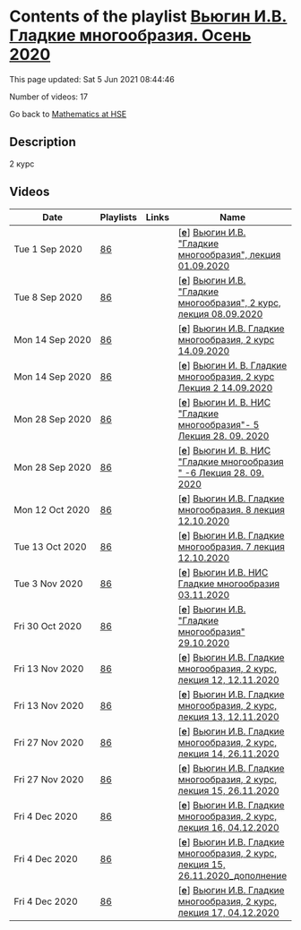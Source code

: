 # Contents of the playlist [Вьюгин И.В. Гладкие многообразия. Осень 2020](https://www.youtube.com/playlist?list=PLq3E5oubNNoBUprhBzyMtaJzB99H7k_Mt)

This page updated: Sat 5 Jun 2021 08:44:46

Number of videos: 17

Go back to [Mathematics at HSE](../README.md)

## Description

2 курс

## Videos

|Date|Playlists|Links|Name|
|---|---|---|---|
| Tue&nbsp;1&nbsp;Sep&nbsp;2020 | [86](./playlists/86 "Вьюгин И.В. Гладкие многообразия. Осень 2020") |  | [[**e**](https://studio.youtube.com/video/xRMdrMi5Z2U/edit "Edit")] [Вьюгин И.В. "Гладкие многообразия", лекция 01.09.2020](https://www.youtube.com/watch?v=xRMdrMi5Z2U&list=PLq3E5oubNNoBUprhBzyMtaJzB99H7k_Mt) |
| Tue&nbsp;8&nbsp;Sep&nbsp;2020 | [86](./playlists/86 "Вьюгин И.В. Гладкие многообразия. Осень 2020") |  | [[**e**](https://studio.youtube.com/video/V0bs-Z4YWUI/edit "Edit")] [Вьюгин И.В. "Гладкие многообразия", 2 курс, лекция 08.09.2020](https://www.youtube.com/watch?v=V0bs-Z4YWUI&list=PLq3E5oubNNoBUprhBzyMtaJzB99H7k_Mt) |
| Mon&nbsp;14&nbsp;Sep&nbsp;2020 | [86](./playlists/86 "Вьюгин И.В. Гладкие многообразия. Осень 2020") |  | [[**e**](https://studio.youtube.com/video/xG6iQQc9m8s/edit "Edit")] [Вьюгин И.В. Гладкие многообразия, 2 курс 14.09.2020](https://www.youtube.com/watch?v=xG6iQQc9m8s&list=PLq3E5oubNNoBUprhBzyMtaJzB99H7k_Mt) |
| Mon&nbsp;14&nbsp;Sep&nbsp;2020 | [86](./playlists/86 "Вьюгин И.В. Гладкие многообразия. Осень 2020") |  | [[**e**](https://studio.youtube.com/video/vcrsD7i6kJ0/edit "Edit")] [Вьюгин И. В.  Гладкие многообразия, 2 курс Лекция 2 14.09.2020](https://www.youtube.com/watch?v=vcrsD7i6kJ0&list=PLq3E5oubNNoBUprhBzyMtaJzB99H7k_Mt) |
| Mon&nbsp;28&nbsp;Sep&nbsp;2020 | [86](./playlists/86 "Вьюгин И.В. Гладкие многообразия. Осень 2020") |  | [[**e**](https://studio.youtube.com/video/ZDnf4GJkQp8/edit "Edit")] [Вьюгин И. В.  НИС "Гладкие многообразия"-  5 Лекция 28. 09. 2020](https://www.youtube.com/watch?v=ZDnf4GJkQp8&list=PLq3E5oubNNoBUprhBzyMtaJzB99H7k_Mt "Научно-исследовательский семинар \"Гладкие многообразия\" Курс обязательный (Математика)  Факультет математики 2-й курс, 1, 2 модуль  Вьюгин Илья Владимирович") |
| Mon&nbsp;28&nbsp;Sep&nbsp;2020 | [86](./playlists/86 "Вьюгин И.В. Гладкие многообразия. Осень 2020") |  | [[**e**](https://studio.youtube.com/video/y3c94h3vw5U/edit "Edit")] [Вьюгин И. В.  НИС "Гладкие многообразия " -6 Лекция 28. 09. 2020](https://www.youtube.com/watch?v=y3c94h3vw5U&list=PLq3E5oubNNoBUprhBzyMtaJzB99H7k_Mt "Научно-исследовательский семинар \"Гладкие многообразия\" Курс обязательный (Математика)  Факультет математики 2-й курс, 1, 2 модуль Вьюгин Илья Владимирович") |
| Mon&nbsp;12&nbsp;Oct&nbsp;2020 | [86](./playlists/86 "Вьюгин И.В. Гладкие многообразия. Осень 2020") |  | [[**e**](https://studio.youtube.com/video/m_TNVRvAAKs/edit "Edit")] [Вьюгин И.В. Гладкие многообразия. 8 лекция 12.10.2020](https://www.youtube.com/watch?v=m_TNVRvAAKs&list=PLq3E5oubNNoBUprhBzyMtaJzB99H7k_Mt) |
| Tue&nbsp;13&nbsp;Oct&nbsp;2020 | [86](./playlists/86 "Вьюгин И.В. Гладкие многообразия. Осень 2020") |  | [[**e**](https://studio.youtube.com/video/Tq_nBzErno8/edit "Edit")] [Вьюгин И.В. Гладкие многообразия. 7 лекция 12.10.2020](https://www.youtube.com/watch?v=Tq_nBzErno8&list=PLq3E5oubNNoBUprhBzyMtaJzB99H7k_Mt) |
| Tue&nbsp;3&nbsp;Nov&nbsp;2020 | [86](./playlists/86 "Вьюгин И.В. Гладкие многообразия. Осень 2020") |  | [[**e**](https://studio.youtube.com/video/mUAW4zmGzO8/edit "Edit")] [Вьюгин И.В. НИС Гладкие многообразия 03.11.2020](https://www.youtube.com/watch?v=mUAW4zmGzO8&list=PLq3E5oubNNoBUprhBzyMtaJzB99H7k_Mt "БАКАЛАВРИАТ 2020 Научно-исследовательский семинар \"Гладкие многообразия\" Курс обязательный (Математика) Факультет математики 2-й курс,  2 модуль Преподаватель: Вьюгин Илья Владимирович") |
| Fri&nbsp;30&nbsp;Oct&nbsp;2020 | [86](./playlists/86 "Вьюгин И.В. Гладкие многообразия. Осень 2020") |  | [[**e**](https://studio.youtube.com/video/nYL_TESFJ0E/edit "Edit")] [Вьюгин И.В. "Гладкие многообразия" 29.10.2020](https://www.youtube.com/watch?v=nYL_TESFJ0E&list=PLq3E5oubNNoBUprhBzyMtaJzB99H7k_Mt "БАКАЛАВРИАТ 2020 Научно-исследовательский семинар \"Гладкие многообразия\" Курс обязательный  Факультет математики 2-й курс,  2 модуль Преподаватель: Вьюгин Илья Владимирович") |
| Fri&nbsp;13&nbsp;Nov&nbsp;2020 | [86](./playlists/86 "Вьюгин И.В. Гладкие многообразия. Осень 2020") |  | [[**e**](https://studio.youtube.com/video/clG8_7diwLE/edit "Edit")] [Вьюгин И.В. Гладкие многообразия, 2 курс, лекция 12, 12.11.2020](https://www.youtube.com/watch?v=clG8_7diwLE&list=PLq3E5oubNNoBUprhBzyMtaJzB99H7k_Mt) |
| Fri&nbsp;13&nbsp;Nov&nbsp;2020 | [86](./playlists/86 "Вьюгин И.В. Гладкие многообразия. Осень 2020") |  | [[**e**](https://studio.youtube.com/video/b4-yHtBYbGc/edit "Edit")] [Вьюгин И.В. Гладкие многообразия, 2 курс, лекция 13, 12.11.2020](https://www.youtube.com/watch?v=b4-yHtBYbGc&list=PLq3E5oubNNoBUprhBzyMtaJzB99H7k_Mt) |
| Fri&nbsp;27&nbsp;Nov&nbsp;2020 | [86](./playlists/86 "Вьюгин И.В. Гладкие многообразия. Осень 2020") |  | [[**e**](https://studio.youtube.com/video/RZmXvB0c2vY/edit "Edit")] [Вьюгин И.В. Гладкие многообразия, 2 курс, лекция 14, 26.11.2020](https://www.youtube.com/watch?v=RZmXvB0c2vY&list=PLq3E5oubNNoBUprhBzyMtaJzB99H7k_Mt) |
| Fri&nbsp;27&nbsp;Nov&nbsp;2020 | [86](./playlists/86 "Вьюгин И.В. Гладкие многообразия. Осень 2020") |  | [[**e**](https://studio.youtube.com/video/xiWuTeYG8oQ/edit "Edit")] [Вьюгин И.В. Гладкие многообразия, 2 курс, лекция 15, 26.11.2020](https://www.youtube.com/watch?v=xiWuTeYG8oQ&list=PLq3E5oubNNoBUprhBzyMtaJzB99H7k_Mt) |
| Fri&nbsp;4&nbsp;Dec&nbsp;2020 | [86](./playlists/86 "Вьюгин И.В. Гладкие многообразия. Осень 2020") |  | [[**e**](https://studio.youtube.com/video/4OXmOYfze4w/edit "Edit")] [Вьюгин И.В. Гладкие многообразия, 2 курс, лекция 16, 04.12.2020](https://www.youtube.com/watch?v=4OXmOYfze4w&list=PLq3E5oubNNoBUprhBzyMtaJzB99H7k_Mt) |
| Fri&nbsp;4&nbsp;Dec&nbsp;2020 | [86](./playlists/86 "Вьюгин И.В. Гладкие многообразия. Осень 2020") |  | [[**e**](https://studio.youtube.com/video/VPjgDYlXcJI/edit "Edit")] [Вьюгин И.В. Гладкие многообразия, 2 курс, лекция 15, 26.11.2020_дополнение](https://www.youtube.com/watch?v=VPjgDYlXcJI&list=PLq3E5oubNNoBUprhBzyMtaJzB99H7k_Mt) |
| Fri&nbsp;4&nbsp;Dec&nbsp;2020 | [86](./playlists/86 "Вьюгин И.В. Гладкие многообразия. Осень 2020") |  | [[**e**](https://studio.youtube.com/video/6MfFNsMzHF0/edit "Edit")] [Вьюгин И.В. Гладкие многообразия, 2 курс, лекция 17, 04.12.2020](https://www.youtube.com/watch?v=6MfFNsMzHF0&list=PLq3E5oubNNoBUprhBzyMtaJzB99H7k_Mt) |
